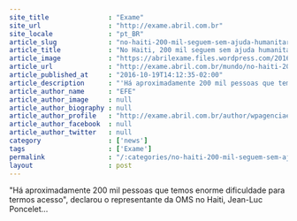 ```yaml
---
site_title               : "Exame"
site_url                 : "http://exame.abril.com.br"
site_locale              : "pt_BR"
article_slug             : "no-haiti-200-mil-seguem-sem-ajuda-humanitaria-apos-matthew"
article_title            : "No Haiti, 200 mil seguem sem ajuda humanitária após Matthew"
article_image            : "https://abrilexame.files.wordpress.com/2016/10/size_960_16_9_furacao-haiti1.jpg?quality=70&strip=all&w=960"
article_url              : "http://exame.abril.com.br/mundo/no-haiti-200-mil-pessoas-seguem-sem-ajuda-humanitaria-apos-furacao-matthew/"
article_published_at     : "2016-10-19T14:12:35-02:00"
article_description      : "'Há aproximadamente 200 mil pessoas que temos enorme dificuldade para termos acesso', declarou o representante da OMS no Haiti, Jean-Luc Poncelet..."
article_author_name      : "EFE"
article_author_image     : null
article_author_biography : null
article_author_profile   : "http://exame.abril.com.br/author/wpagenciaefe/"
article_author_facebook  : null
article_author_twitter   : null
category                 : ['news']
tags                     : ['Exame']
permalink                : "/:categories/no-haiti-200-mil-seguem-sem-ajuda-humanitaria-apos-matthew/"
layout                   : post
---
```


"Há aproximadamente 200 mil pessoas que temos enorme dificuldade para termos acesso", declarou o representante da OMS no Haiti, Jean-Luc Poncelet...

